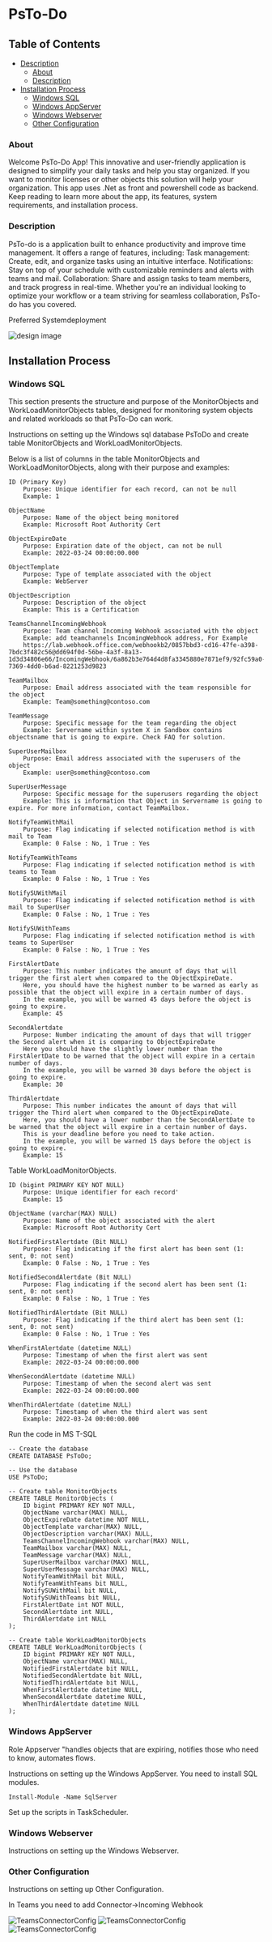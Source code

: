 # PsTo-Do

## Table of Contents
- [Description](#description)
  - [About](#about)
  - [Description](#description)
- [Installation Process](#installation-process)
  - [Windows SQL](#windows-sql)
  - [Windows AppServer](#windows-appserver)
  - [Windows Webserver](#windows-webserver)
  -  [Other Configuration ](#other-configuration)


### About
Welcome PsTo-Do App! This innovative and user-friendly application is designed to simplify your daily tasks and help you stay organized. If you want to monitor licenses or other objects this solution will help your organization.
This app uses .Net as front and powershell code as backend.
Keep reading to learn more about the app, its features, system requirements, and installation process.

### Description
PsTo-do is a application built to enhance productivity and improve time management. It offers a range of features, including:
    Task management: Create, edit, and organize tasks using an intuitive interface.
    Notifications: Stay on top of your schedule with customizable reminders and alerts with teams and mail.
    Collaboration: Share and assign tasks to team members, and track progress in real-time.
Whether you're an individual looking to optimize your workflow or a team striving for seamless collaboration, PsTo-do has you covered.

Preferred Systemdeployment

![design image](https://github.com/fardinbarashi/PsTo-do/blob/main/Design.jpg)


## Installation Process

### Windows SQL
This section presents the structure and purpose of the MonitorObjects and WorkLoadMonitorObjects tables, 
designed for monitoring system objects and related workloads so that PsTo-Do can work.


Instructions on setting up the Windows sql database PsToDo and create table MonitorObjects and WorkLoadMonitorObjects. 

Below is a list of columns in the table MonitorObjects and WorkLoadMonitorObjects, along with their purpose and examples:

    ID (Primary Key)
        Purpose: Unique identifier for each record, can not be null
        Example: 1

    ObjectName
        Purpose: Name of the object being monitored
        Example: Microsoft Root Authority Cert

    ObjectExpireDate
        Purpose: Expiration date of the object, can not be null
        Example: 2022-03-24 00:00:00.000

    ObjectTemplate
        Purpose: Type of template associated with the object
        Example: WebServer

    ObjectDescription
        Purpose: Description of the object
        Example: This is a Certification

    TeamsChannelIncomingWebhook
        Purpose: Team channel Incoming Webhook associated with the object
        Example: add teamchannels IncomingWebhook address, For Example
        https://lab.webhook.office.com/webhookb2/0857bbd3-cd16-47fe-a398-7bdc3f482c56@dd694f0d-56be-4a3f-8a13-1d3d34806e66/IncomingWebhook/6a862b3e764d4d8fa3345880e7871ef9/92fc59a0-7369-4dd0-b6ad-8221253d9823

    TeamMailbox
        Purpose: Email address associated with the team responsible for the object
        Example: Team@something@contoso.com

    TeamMessage
        Purpose: Specific message for the team regarding the object
        Example: Servername within system X in Sandbox contains objectsname that is going to expire. Check FAQ for solution.

    SuperUserMailbox
        Purpose: Email address associated with the superusers of the object
        Example: user@something@contoso.com

    SuperUserMessage
        Purpose: Specific message for the superusers regarding the object
        Example: This is information that Object in Servername is going to expire. For more information, contact TeamMailbox.
    
    NotifyTeamWithMail
        Purpose: Flag indicating if selected notification method is with mail to Team
        Example: 0 False : No, 1 True : Yes
    
    NotifyTeamWithTeams
        Purpose: Flag indicating if selected notification method is with teams to Team
        Example: 0 False : No, 1 True : Yes

    NotifySUWithMail
        Purpose: Flag indicating if selected notification method is with mail to SuperUser
        Example: 0 False : No, 1 True : Yes
    
    NotifySUWithTeams
        Purpose: Flag indicating if selected notification method is with teams to SuperUser
        Example: 0 False : No, 1 True : Yes

    FirstAlertDate
        Purpose: This number indicates the amount of days that will trigger the first alert when compared to the ObjectExpireDate. 
        Here, you should have the highest number to be warned as early as possible that the object will expire in a certain number of days. 
        In the example, you will be warned 45 days before the object is going to expire.
        Example: 45      

    SecondAlertdate 
        Purpose: Number indicating the amount of days that will trigger the Second alert when it is comparing to ObjectExpireDate 
        Here you should have the slightly lower number than the FirstAlertDate to be warned that the object will expire in a certain number of days. 
        In the example, you will be warned 30 days before the object is going to expire.
        Example: 30

    ThirdAlertdate 
        Purpose: This number indicates the amount of days that will trigger the Third alert when compared to the ObjectExpireDate. 
        Here, you should have a lower number than the SecondAlertDate to be warned that the object will expire in a certain number of days. 
        This is your deadline before you need to take action. 
        In the example, you will be warned 15 days before the object is going to expire.
        Example: 15


Table WorkLoadMonitorObjects.

    ID (bigint PRIMARY KEY NOT NULL)
        Purpose: Unique identifier for each record'
        Example: 15

    ObjectName (varchar(MAX) NULL)
        Purpose: Name of the object associated with the alert
        Example: Microsoft Root Authority Cert

    NotifiedFirstAlertdate (Bit NULL)
        Purpose: Flag indicating if the first alert has been sent (1: sent, 0: not sent)
        Example: 0 False : No, 1 True : Yes

    NotifiedSecondAlertdate (Bit NULL)
        Purpose: Flag indicating if the second alert has been sent (1: sent, 0: not sent)
        Example: 0 False : No, 1 True : Yes

    NotifiedThirdAlertdate (Bit NULL)
        Purpose: Flag indicating if the third alert has been sent (1: sent, 0: not sent)
        Example: 0 False : No, 1 True : Yes

    WhenFirstAlertdate (datetime NULL)
        Purpose: Timestamp of when the first alert was sent
        Example: 2022-03-24 00:00:00.000

    WhenSecondAlertdate (datetime NULL)
        Purpose: Timestamp of when the second alert was sent
        Example: 2022-03-24 00:00:00.000

    WhenThirdAlertdate (datetime NULL)
        Purpose: Timestamp of when the third alert was sent
        Example: 2022-03-24 00:00:00.000

Run the code in MS T-SQL
```
-- Create the database
CREATE DATABASE PsToDo;

```

```
-- Use the database
USE PsToDo;

-- Create table MonitorObjects
CREATE TABLE MonitorObjects (
    ID bigint PRIMARY KEY NOT NULL,
    ObjectName varchar(MAX) NULL,
    ObjectExpireDate datetime NOT NULL,
    ObjectTemplate varchar(MAX) NULL,
    ObjectDescription varchar(MAX) NULL,
    TeamsChannelIncomingWebhook varchar(MAX) NULL,
    TeamMailbox varchar(MAX) NULL,
    TeamMessage varchar(MAX) NULL,
    SuperUserMailbox varchar(MAX) NULL,
    SuperUserMessage varchar(MAX) NULL,
    NotifyTeamWithMail bit NULL,
    NotifyTeamWithTeams bit NULL,
    NotifySUWithMail bit NULL,
    NotifySUWithTeams bit NULL,
    FirstAlertDate int NOT NULL,
    SecondAlertdate int NULL,
    ThirdAlertdate int NULL
);

-- Create table WorkLoadMonitorObjects
CREATE TABLE WorkLoadMonitorObjects (
    ID bigint PRIMARY KEY NOT NULL,
    ObjectName varchar(MAX) NULL,
    NotifiedFirstAlertdate bit NULL,
    NotifiedSecondAlertdate bit NULL,
    NotifiedThirdAlertdate bit NULL,
    WhenFirstAlertdate datetime NULL,
    WhenSecondAlertdate datetime NULL,
    WhenThirdAlertdate datetime NULL
);

```


### Windows AppServer
Role Appserver "handles objects that are expiring, notifies those who need to know, automates flows.

Instructions on setting up the Windows AppServer.
You need to install SQL modules.
```
Install-Module -Name SqlServer
```
Set up the scripts in TaskScheduler.

### Windows Webserver

Instructions on setting up the Windows Webserver.


### Other Configuration
Instructions on setting up Other Configuration.

In Teams you need to add Connector->Incoming Webhook

![TeamsConnectorConfig](https://github.com/fardinbarashi/PsTo-do/blob/main/Support/TeamsConnector1.PNG)
![TeamsConnectorConfig](https://github.com/fardinbarashi/PsTo-do/blob/main/Support/TeamsConnector2.PNG)
![TeamsConnectorConfig](https://github.com/fardinbarashi/PsTo-do/blob/main/Support/TeamsConnector3.PNG)
